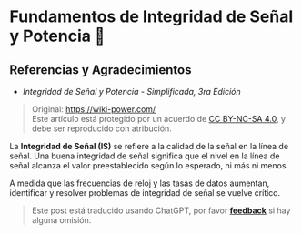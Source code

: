 # Fundamentos de Integridad de Señal y Potencia 🚧

## Referencias y Agradecimientos

- _Integridad de Señal y Potencia - Simplificada, 3ra Edición_

> Original: <https://wiki-power.com/>  
> Este artículo está protegido por un acuerdo de [CC BY-NC-SA 4.0](https://creativecommons.org/licenses/by/4.0/deed.en), y debe ser reproducido con atribución.

La **Integridad de Señal (IS)** se refiere a la calidad de la señal en la línea de señal. Una buena integridad de señal significa que el nivel en la línea de señal alcanza el valor preestablecido según lo esperado, ni más ni menos.

A medida que las frecuencias de reloj y las tasas de datos aumentan, identificar y resolver problemas de integridad de señal se vuelve crítico.

> Este post está traducido usando ChatGPT, por favor [**feedback**](https://github.com/linyuxuanlin/Wiki_MkDocs/issues/new) si hay alguna omisión.